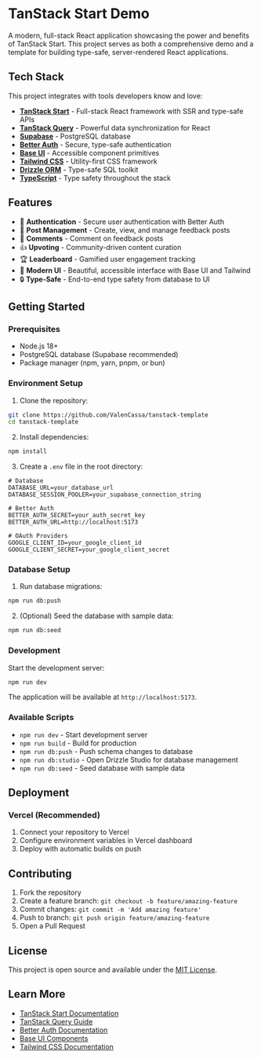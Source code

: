 # TanStack Start Demo

A modern, full-stack React application showcasing the power and benefits of TanStack Start. This project serves as both a comprehensive demo and a template for building type-safe, server-rendered React applications.


## Tech Stack

This project integrates with tools developers know and love:

- **[TanStack Start](https://tanstack.com/start)** - Full-stack React framework with SSR and type-safe APIs
- **[TanStack Query](https://tanstack.com/query)** - Powerful data synchronization for React
- **[Supabase](https://supabase.com)** - PostgreSQL database
- **[Better Auth](https://www.better-auth.com)** - Secure, type-safe authentication
- **[Base UI](https://base-ui.com)** - Accessible component primitives
- **[Tailwind CSS](https://tailwindcss.com)** - Utility-first CSS framework
- **[Drizzle ORM](https://orm.drizzle.team)** - Type-safe SQL toolkit
- **[TypeScript](https://www.typescriptlang.org)** - Type safety throughout the stack

## Features

- 🔐 **Authentication** - Secure user authentication with Better Auth
- 📝 **Post Management** - Create, view, and manage feedback posts
- 💬 **Comments** - Comment on feedback posts
- 👍 **Upvoting** - Community-driven content curation
- 🏆 **Leaderboard** - Gamified user engagement tracking
- 🎨 **Modern UI** - Beautiful, accessible interface with Base UI and Tailwind
- 🔒 **Type-Safe** - End-to-end type safety from database to UI

## Getting Started

### Prerequisites

- Node.js 18+ 
- PostgreSQL database (Supabase recommended)
- Package manager (npm, yarn, pnpm, or bun)

### Environment Setup

1. Clone the repository:
```bash
git clone https://github.com/ValenCassa/tanstack-template
cd tanstack-template
```

2. Install dependencies:
```bash
npm install
```

3. Create a `.env` file in the root directory:
```env
# Database
DATABASE_URL=your_database_url
DATABASE_SESSION_POOLER=your_supabase_connection_string

# Better Auth
BETTER_AUTH_SECRET=your_auth_secret_key
BETTER_AUTH_URL=http://localhost:5173

# OAuth Providers
GOOGLE_CLIENT_ID=your_google_client_id
GOOGLE_CLIENT_SECRET=your_google_client_secret
```

### Database Setup

1. Run database migrations:
```bash
npm run db:push
```

2. (Optional) Seed the database with sample data:
```bash
npm run db:seed
```

### Development

Start the development server:
```bash
npm run dev
```

The application will be available at `http://localhost:5173`.

### Available Scripts

- `npm run dev` - Start development server
- `npm run build` - Build for production
- `npm run db:push` - Push schema changes to database
- `npm run db:studio` - Open Drizzle Studio for database management
- `npm run db:seed` - Seed database with sample data

## Deployment

### Vercel (Recommended)

1. Connect your repository to Vercel
2. Configure environment variables in Vercel dashboard
3. Deploy with automatic builds on push

## Contributing

1. Fork the repository
2. Create a feature branch: `git checkout -b feature/amazing-feature`
3. Commit changes: `git commit -m 'Add amazing feature'`
4. Push to branch: `git push origin feature/amazing-feature`
5. Open a Pull Request

## License

This project is open source and available under the [MIT License](LICENSE).

## Learn More

- [TanStack Start Documentation](https://tanstack.com/start/latest)
- [TanStack Query Guide](https://tanstack.com/query/latest)
- [Better Auth Documentation](https://www.better-auth.com/docs)
- [Base UI Components](https://base-ui.netlify.app/react)
- [Tailwind CSS Documentation](https://tailwindcss.com/docs)

